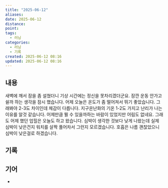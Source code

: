 ```yaml
---
title: "2025-06-12"
aliases:
date: 2025-06-12
distance:
point:
tags:
  - 러닝
categories:
  - 러닝
  - 기록
created: 2025-06-12 08:16
updated: 2025-06-12 08:16
---
```


## 내용
새벽에 깨서 잠을 좀 설쳤더니 기상 시간에는 정신을 못차리겠더군요. 잠깐 운동 안가고 쉴까 하는 생각을 잠시 했습니다.
어제 오늘은 온도가 좀 떨어져서 뛰기 좋았습니다. 그래봐야 2-3도 차이인데 체감이 다릅니다. 지구온난화의 기온 1-2도 가지고 난리가 나는 이유를 알것 같습니다.
어제만큼 뛸 수 있을까하는 바람이 있었지만 어림도 없네요. 그래도 어제 했던 업힐은 오늘도 하고 왔습니다.
심박이 생각한 것보다 낮게 나왔는데 실제 심박이 낮은건지 워치를 살짝 풀어차서 그런지 모르겠습니다. 호흡은 나름 괜찮았으니 심박이 낮은걸로 하겠습니다. 

## 기록

## 기어
- 
